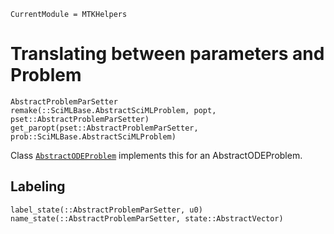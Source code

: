 ```@meta
CurrentModule = MTKHelpers
```

# Translating between parameters and Problem

```@docs
AbstractProblemParSetter
remake(::SciMLBase.AbstractSciMLProblem, popt, pset::AbstractProblemParSetter)
get_paropt(pset::AbstractProblemParSetter, prob::SciMLBase.AbstractSciMLProblem)
```

Class [`AbstractODEProblem`](@ref) implements this for an AbstractODEProblem.

## Labeling 
```@docs
label_state(::AbstractProblemParSetter, u0)
name_state(::AbstractProblemParSetter, state::AbstractVector)
```

